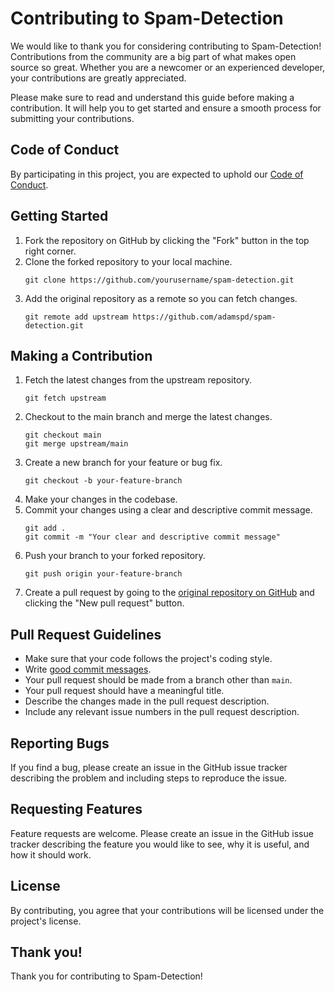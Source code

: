 # Contributing to Spam-Detection

We would like to thank you for considering contributing to Spam-Detection! Contributions from the community are a big part of what makes open source so great. Whether you are a newcomer or an experienced developer, your contributions are greatly appreciated.

Please make sure to read and understand this guide before making a contribution. It will help you to get started and ensure a smooth process for submitting your contributions.

## Code of Conduct

By participating in this project, you are expected to uphold our [Code of Conduct](./CODE_OF_CONDUCT.md).

## Getting Started

1. Fork the repository on GitHub by clicking the "Fork" button in the top right corner.
2. Clone the forked repository to your local machine.
    ```
    git clone https://github.com/yourusername/spam-detection.git
    ```
3. Add the original repository as a remote so you can fetch changes.
    ```
    git remote add upstream https://github.com/adamspd/spam-detection.git
    ```

## Making a Contribution

1. Fetch the latest changes from the upstream repository.
    ```
    git fetch upstream
    ```
2. Checkout to the main branch and merge the latest changes.
    ```
    git checkout main
    git merge upstream/main
    ```
3. Create a new branch for your feature or bug fix.
    ```
    git checkout -b your-feature-branch
    ```
4. Make your changes in the codebase.
5. Commit your changes using a clear and descriptive commit message.
    ```
    git add .
    git commit -m "Your clear and descriptive commit message"
    ```
6. Push your branch to your forked repository.
    ```
    git push origin your-feature-branch
    ```
7. Create a pull request by going to the [original repository on GitHub](https://github.com/adamspd/spam-detection) and clicking the "New pull request" button.

## Pull Request Guidelines

- Make sure that your code follows the project's coding style.
- Write [good commit messages](https://chris.beams.io/posts/git-commit/).
- Your pull request should be made from a branch other than `main`.
- Your pull request should have a meaningful title.
- Describe the changes made in the pull request description.
- Include any relevant issue numbers in the pull request description.

## Reporting Bugs

If you find a bug, please create an issue in the GitHub issue tracker describing the problem and including steps to reproduce the issue.

## Requesting Features

Feature requests are welcome. Please create an issue in the GitHub issue tracker describing the feature you would like to see, why it is useful, and how it should work.

## License

By contributing, you agree that your contributions will be licensed under the project's license.

## Thank you!

Thank you for contributing to Spam-Detection!
